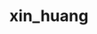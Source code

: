 ---
title: xin_huang
layout: people
permalink: /people/xin_huang
status: current
pname: Xin Huang
position: Visiting Scholar
office: 
eml: 
website:
cv: 
github:
linkedin:
google_scholar: 
twitter: 
facebook: 
instagram:
desp: The overarching goal of Xin Huang's research is to understand the rule of epigenetic regulation at single-cell resolution. Currently, she is developing an imputation algorithm to enhance the resolution of single-cell ATAC-seq profiles by integrating epigenetic big-data resource in public domains. Xin Huang is a Ph.D. candidate of the Beijing Institute of Radiation Medicine with an undergraduate background from electrical engineering.
---